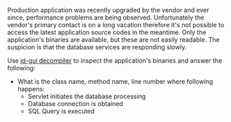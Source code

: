 Production application was recently upgraded by the vendor and ever since, performance problems are being observed.
Unfortunately the vendor's primary contact is on a long vacation therefore it's not possible to access the latest application source codes in the meantime.
Only the application's binaries are available, but these are not easily readable.
The suspicion is that the database services are responding slowly.

Use [jd-gui decompiler](http://jd.benow.ca/) to inspect the application's binaries and answer the following:

- What is the class name, method name, line number where following happens:
  - Servlet initiates the database processing
  - Database connection is obtained
  - SQL Query is executed
